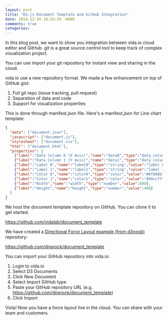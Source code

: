```yaml
---
layout: post
title: "D3.js Document Template and GitHub Integration"
date: 2014-12-20 18:25:29 -0800
comments: true
categories: 
---
```


In this blog post, we want to show you integration between vida.io cloud editor and GitHub. git is a great source control tool to keep track of complex visualization project.

You can use import your git repository for instant view and sharing in the cloud.

<!-- more -->

vida.io use a new repository format. We made a few enhancement on top of GitHub gist:

1. Full git repo (issue tracking, pull request)
2. Separation of data and code
3. Support for visualization properties

This is done through manifest.json file. Here's a manifest.json for Line chart template:

```json
{
  "data": ["document.json"],
  "javascript": ["document.js"],
  "stylesheet": ["document.css"],
  "html": ["document.html"],
  "properties": [
    {"label":"Data Column 0 (X Axis)","name":"data0","type":"data_column","value":null},
    {"label":"Data Column 1 (Y Axis)","name":"data1","type":"data_column","value":null},
    {"label":"Label 0","name":"label0","type":"string","value":"label 0"},
    {"label":"Label 1","name":"label1","type":"string","value":"label 1"},
    {"label":"Color 0","name":"color0","type":"color","value":"#0f608b"},
    {"label":"Color 1","name":"color1","type":"color","value":"#99ccff"},
    {"label":"Width","name":"width","type":"number","value":800},
    {"label":"Height","name":"height","type":"number","value":400}
  ]
}
```

We host the document template repository on GitHub. You can clone it to get started.

https://github.com/vidalab/document_template

We have created a [Directional Force Layout example (from d3noob)](http://bl.ocks.org/d3noob/5141278) repository:

https://github.com/dnprock/document_template

You can import your GitHub repository into vida.io:

1. Login to vida.io
2. Select D3 Documents
3. Click New Document
4. Select Import GitHub type
5. Paste your GitHub repository URL (e.g. https://github.com/dnprock/document_template)
6. Click Import

Viola! Now you have a force layout live in the cloud. You can share with your team and customers.